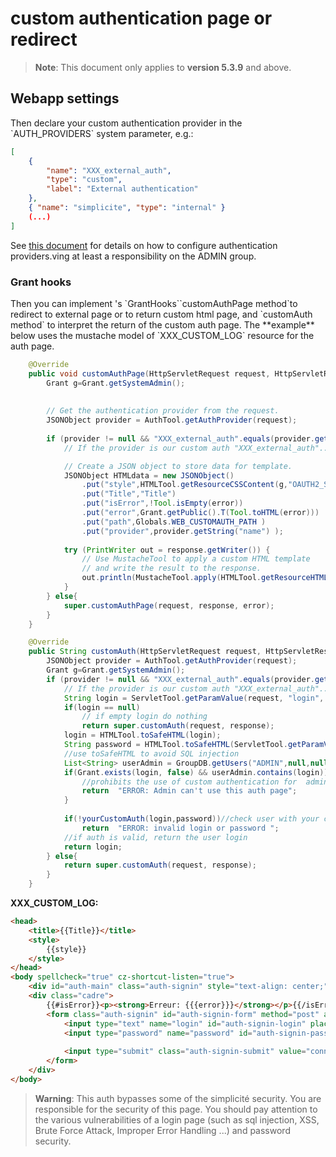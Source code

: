 
custom authentication page or redirect
=======================================
> **Note**: This document only applies to **version 5.3.9** and above.
<h2 id="webappsettings">Webapp settings</h2>
Then declare your custom authentication provider in the `AUTH_PROVIDERS` system parameter, e.g.:

```json
[
	{
		"name": "XXX_external_auth",
		"type": "custom",
		"label": "External authentication"
	},
    { "name": "simplicite", "type": "internal" }
	(...)
]
```

See [this document](/lesson/docs/authentication/tomcat-multi-auth-providers) for details on how to configure authentication providers.ving at least a responsibility on the ADMIN group.
<h3 id="granthooks">Grant hooks</h3>
Then you can implement 's  `GrantHooks``customAuthPage method`to redirect to external page or to return custom html page, and `customAuth method` to interpret the return of the custom auth page.
The **example** below uses the mustache model of `XXX_CUSTOM_LOG` resource for the auth page.

```Java
    @Override
	public void customAuthPage(HttpServletRequest request, HttpServletResponse response, String error) throws Exception {
		Grant g=Grant.getSystemAdmin();
        
        
        // Get the authentication provider from the request.
		JSONObject provider = AuthTool.getAuthProvider(request);
		
		if (provider != null && "XXX_external_auth".equals(provider.getString("name"))) {
            // If the provider is our custom auth "XXX_external_auth"...

            // Create a JSON object to store data for template.
		    JSONObject HTMLdata = new JSONObject()
                .put("style",HTMLTool.getResourceCSSContent(g,"OAUTH2_STYLES"))
                .put("Title","Title")
                .put("isError",!Tool.isEmpty(error))
                .put("error",Grant.getPublic().T(Tool.toHTML(error)))
                .put("path",Globals.WEB_CUSTOMAUTH_PATH )
                .put("provider",provider.getString("name") );
			
			try (PrintWriter out = response.getWriter()) {
                // Use MustacheTool to apply a custom HTML template
                // and write the result to the response.
				out.println(MustacheTool.apply(HTMLTool.getResourceHTMLContent(g, "XXX_CUSTOM_LOG"), HTMLdata));
			}
		} else{
			super.customAuthPage(request, response, error);
        }
	}

    @Override
	public String customAuth(HttpServletRequest request, HttpServletResponse response) throws Exception {
		JSONObject provider = AuthTool.getAuthProvider(request);
		Grant g=Grant.getSystemAdmin();
		if (provider != null && "XXX_external_auth".equals(provider.getString("name"))) {
            // If the provider is our custom auth "XXX_external_auth"...
			String login = ServletTool.getParamValue(request, "login", null);
			if(login == null)
                // if empty login do nothing
				return super.customAuth(request, response);
			login = HTMLTool.toSafeHTML​(login);
			String password = HTMLTool.toSafeHTML(ServletTool.getParamValue(request, "password", null));
            //use toSafeHTML to avoid SQL injection
			List<String> userAdmin = GroupDB.getUsers("ADMIN",null,null);
			if(Grant.exists(login, false) && userAdmin.contains(login)){
                //prohibits the use of custom authentication for  admin users
				return  "ERROR: Admin can't use this auth page";
			}
			
			if(!yourCustomAuth(login,password))//check user with your custom function
				return  "ERROR: invalid login or password ";
			//if auth is valid, return the user login
			return login;
		} else{
			return super.customAuth(request, response);
        }
	}
```
**XXX_CUSTOM_LOG:**
```html
<head>
    <title>{{Title}}</title>
    <style>
        {{style}}
    </style>
</head>
<body spellcheck="true" cz-shortcut-listen="true">
    <div id="auth-main" class="auth-signin" style="text-align: center;">
    <div class="cadre">
        {{#isError}}<p><strong>Erreur: {{{error}}}</strong></p>{{/isError}}
        <form class="auth-signin" id="auth-signin-form" method="post" action="{{path}}?_provider={{provider}}">
            <input type="text" name="login" id="auth-signin-login" placeholder="login" value="">
            <input type="password" name="password" id="auth-signin-password" placeholder="password" value="">
            
            <input type="submit" class="auth-signin-submit" value="connexion">
        </form>
    </div>
</body>
```

> **Warning**: This auth bypasses some of the simplicité security. You are responsible for the security of this page. You should pay attention to the various vulnerabilities of a login page (such as sql injection, XSS, Brute Force Attack, Improper Error Handling ...) and password security.